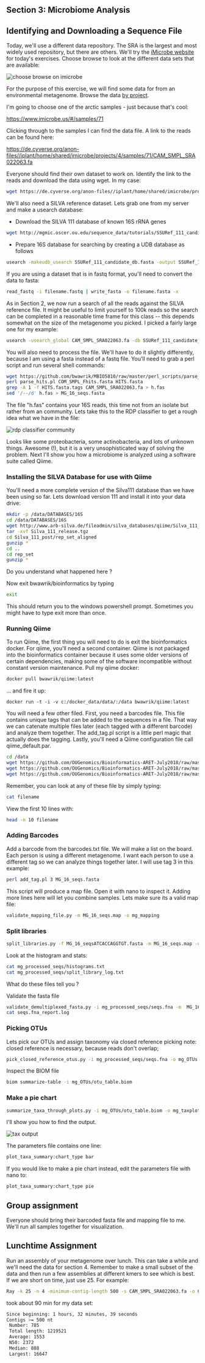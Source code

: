 ## Section 3: Microbiome Analysis



## Identifying and Downloading a Sequence File

Today, we'll use a different data repository.  The SRA is the largest and most widely used repository, but there are others. We'll try the [iMicrobe website](https://www.imicrobe.us/) for today's exercises. Choose browse to look at the different data sets that are available:

![choose browse on imicrobe](https://github.com/OUGenomics/Bioinformatics-ARET-July2018/blob/master/images/imicrobe_home.PNG)

For the purpose of this exercise, we will find some data for from an environmental metagenome.  Browse the data [by project](https://www.imicrobe.us/#projects).  

I'm going to choose one of the arctic samples - just because that's cool:

https://www.imicrobe.us/#/samples/71

Clicking through to the samples I can find the data file.  A link to the reads can be found here:

https://de.cyverse.org/anon-files//iplant/home/shared/imicrobe/projects/4/samples/71/CAM_SMPL_SRA022063.fa

Everyone should find their own dataset to work on.  Identify the link to the reads and download the data using wget. In my case:

```sh
wget https://de.cyverse.org/anon-files//iplant/home/shared/imicrobe/projects/4/samples/71/CAM_SMPL_SRA022063.fa
```
We'll also need a SILVA reference dataset.  Lets grab one from my server and make a usearch database:

- Download the SILVA 111 database of known 16S rRNA genes

```sh 
wget http://mgmic.oscer.ou.edu/sequence_data/tutorials/SSURef_111_candidate_db.fasta
```
- Prepare 16S database for searching by creating a UDB database as follows
```sh 
usearch -makeudb_usearch SSURef_111_candidate_db.fasta -output SSURef_111_candidate_db.udb
```

If you are using a dataset that is in fastq format, you'll need to convert the data to fasta:
```sh
read_fastq -i filename.fastq | write_fasta -o filename.fasta -x
```

As in Section 2, we now run a search of all the reads against the SILVA reference file.  It might be useful to limit yourself to 100k reads so the search can be completed in a reasonable time frame for this class -- this depends somewhat on the size of the metagenome you picked.  I picked a fairly large one for my example:

```sh
usearch -usearch_global CAM_SMPL_SRA022063.fa -db SSURef_111_candidate_db.udb -id 0.7 -fastapairs COM_SMPL_Fhits.fasta -strand both
```
You will also need to process the file.  We'll have to do it slightly differently, because I am using a fasta instead of a fastq file. You'll need to grab a perl script and run several shell commands:

```sh
wget https://github.com/bwawrik/MBIO5810/raw/master/perl_scripts/parse_hits.pl
perl parse_hits.pl COM_SMPL_Fhits.fasta HITS.fasta
grep -A 1 -f HITS.fasta.tags CAM_SMPL_SRA022063.fa > h.fas
sed '/--/d' h.fas > MG_16_seqs.fasta
```

The file "h.fas" contains your 16S reads, this time not from an isolate but rather from an community.  Lets take this to the RDP classifier to get a rough idea what we have in the file:

![rdp classifier community](https://github.com/OUGenomics/Bioinformatics-ARET-July2018/blob/master/images/rdp_classifier_community.PNG)

Looks like some proteobacteria, some actinobacteria, and lots of unknown things. Awesome (!), but it is a very unsophisticated way of solving the problem. Next I'll show you how a microbiome is analyzed using a software suite called Qiime.

### Installing the SILVA Database for use with Qiime

You'll need a more complete version of the Silva111 database than we have been using so far.  Lets download version 111 and install it into your data drive:
 
```sh
mkdir -p /data/DATABASES/16S
cd /data/DATABASES/16S
wget http://www.arb-silva.de/fileadmin/silva_databases/qiime/Silva_111_release.tgz
tar -xvf Silva_111_release.tgz
cd Silva_111_post/rep_set_aligned
gunzip *
cd ..
cd rep_set
gunzip *
```

Do you understand what happened here ?

Now exit bwawrik/bioinformatics by typing

```sh
exit
```
This should return you to the windows powershell prompt.  Sometimes you might have to type exit more than once.

### Running Qiime

To run Qiime, the first thing you will need to do is exit the bioinformatics docker.  For qiime, you'll need a second container. Qiime is not packaged into the bioinformatics container because it uses some older versions of certain dependencies, making some of the software incompatible without constant version maintenance.  Pull my qiime docker:

```sh
docker pull bwawrik/qiime:latest
```
... and fire it up:

```so
docker run -t -i -v c:/docker_data/data/:/data bwawrik/qiime:latest
```
 
You will need a few other filed.  First, you need a barcodes file.  This file contains unique tags that can be added to the sequences in a file.  That way we can catenate multiple files later (each tagged with a different barcode) and analyze them together.  The add_tag.pl script is a little perl magic that actually does the tagging.  Lastly, you'll need a Qiime configuration file call qiime_default.par.

```sh
cd /data
wget https://github.com/OUGenomics/Bioinformatics-ARET-July2018/raw/master/sample_seqs/barcodes.txt
wget https://github.com/OUGenomics/Bioinformatics-ARET-July2018/raw/master/sample_seqs/add_tag.pl
wget https://github.com/OUGenomics/Bioinformatics-ARET-July2018/raw/master/sample_seqs/qiime_default.par
```
Remember, you can look at any of these file by simply typing:
```sh
cat filename
```
View the first 10 lines with:

```sh
head -n 10 filename
```

### Adding Barcodes

Add a barcode from the barcodes.txt file.  We will make a list on the board. Each person is using a different metagenome. I want each person to use a different tag so we can analyze things together later.  I will use tag 3 in this example:

```sh
perl add_tag.pl 3 MG_16_seqs.fasta
```
This script will produce a map file.  Open it with nano to inspect it.  Adding more lines here will let you combine samples.
Lets make sure its a valid map file:

```sh
validate_mapping_file.py -m MG_16_seqs.map -o mg_mapping
```

### Split libraries

```sh
split_libraries.py -f MG_16_seqsATCACCAGGTGT.fasta -m MG_16_seqs.map -o mg_processed_seqs/ --barcode_type 12
```
Look at the histogram and stats:

```sh
cat mg_processed_seqs/histograms.txt
cat mg_processed_seqs/split_library_log.txt
```
What do these files tell you ?

Validate the fasta file

```sh
validate_demultiplexed_fasta.py -i mg_processed_seqs/seqs.fna -m  MG_16_seqs.map
cat seqs.fna_report.log
```
### Picking OTUs

Lets pick our OTUs and assign taxonomy via closed reference picking
note: closed reference is necessary, because reads don't overlap;
 
```sh
pick_closed_reference_otus.py -i mg_processed_seqs/seqs.fna -o mg_OTUs -r /data/DATABASES/16S/Silva_111_post/rep_set/97_Silva_111_rep_set.fasta  -t /data/DATABASES/16S/Silva_111_post/taxonomy/97_Silva_111_taxa_map_RDP_6_levels.txt -f
```

Inspect the BIOM file

```sh
biom summarize-table -i mg_OTUs/otu_table.biom
```
 
### Make a pie chart

```sh
summarize_taxa_through_plots.py -i mg_OTUs/otu_table.biom -o mg_taxplots -m  MG_16_seqs.map -p qiime_default.par -f
```
I'll show you how to find the output.

![tax output](https://github.com/OUGenomics/Bioinformatics-ARET-July2018/blob/master/images/tax_piechart.PNG)

The parameters file contains one line:

```sh
plot_taxa_summary:chart_type bar
```

If you would like to make a pie chart instead, edit the parameters file with nano to:

```sh
plot_taxa_summary:chart_type pie
```
## Group assignment

Everyone should bring their barcoded fasta file and mapping file to me. We'll run all samples together for visualization.


## Lunchtime Assignment

Run an assembly of your metagenome over lunch.  This can take a while and we'll need the data for section 4.  Remember to make a small subset of the data and then run a few assemblies at different kmers to see which is best. If we are short on time, just use 25. For example:


```sh
Ray -k 25 -n 4 -minimum-contig-length 500 -s CAM_SMPL_SRA022063.fa -o CAM_SMPL_SRA022063_k25/
```

took about 90 min for my data set:

```sh
Since beginning: 1 hours, 32 minutes, 39 seconds
Contigs >= 500 nt
 Number: 785
 Total length: 1219521
 Average: 1553
 N50: 2372
 Median: 888
 Largest: 16647
```





